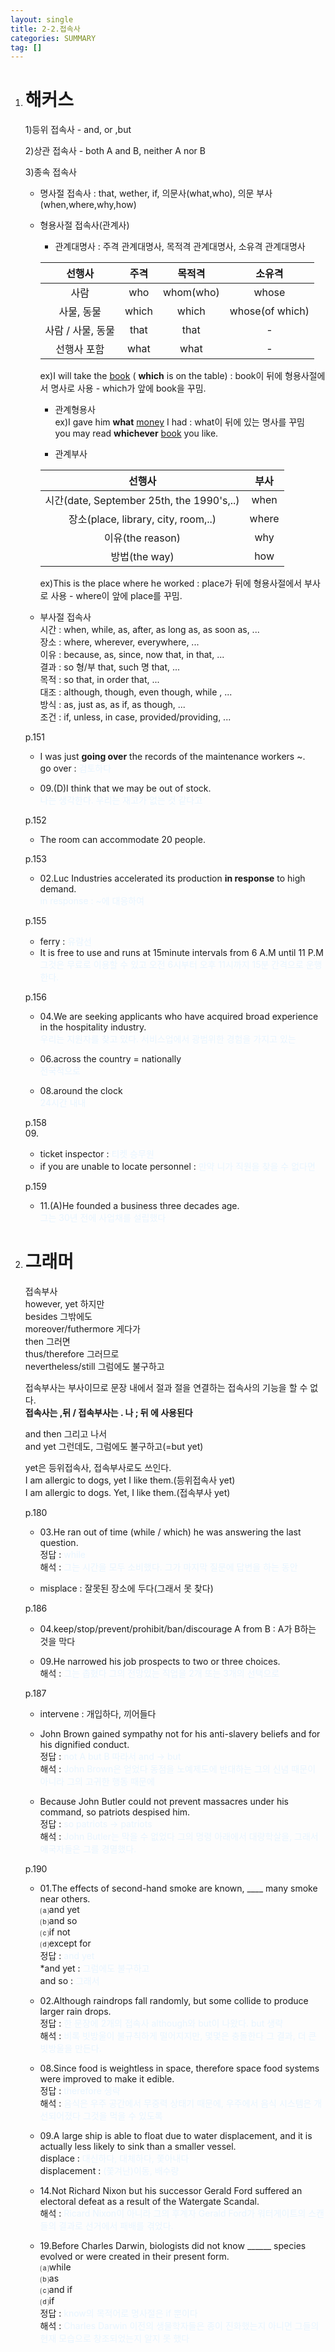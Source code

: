 ```yaml
---
layout: single
title: 2-2.접속사
categories: SUMMARY
tag: []
---
```


1. # 해커스   
   1)등위 접속사 - and, or ,but   

   2)상관 접속사 - both A and B, neither A nor B   

   3)종속 접속사   
   - 명사절 접속사 : that, wether, if, 의문사(what,who), 의문 부사(when,where,why,how)    

   - 형용사절 접속사(관계사)   
      - 관계대명사 : 주격 관계대명사, 목적격 관계대명사, 소유격 관계대명사   

      |       선행사    |  주격 |   목적격 |      소유격    |
      |:--------------:|:------:|:-------:|:-------------:|
      |        사람     |  who  |whom(who)|      whose    |
      |    사물, 동물   | which |  which  |whose(of which)|
      |사람 / 사물, 동물|  that |   that  |        -      |
      |   선행사 포함   |  what |   what  |        -      |

      ex)I will take the <u>book</u> ( __which__ is on the table) : book이 뒤에 형용사절에서 명사로 사용 - which가 앞에 book을 꾸밈.      

      - 관계형용사   
      ex)I gave him __what__ <u>money</u> I had : what이 뒤에 있는 명사를 꾸밈   
      you may read __whichever__  <u>book</u> you like.

      - 관계부사   

      |                    선행사               |   부사  |
      |:---------------------------------------:|:------:|
      |시간(date, September 25th, the 1990's,..)|  when  |
      |   장소(place, library, city, room,..)  |  where |
      |               이유(the reason)          |   why  |
      |               방법(the way)             |   how  |
      
      ex)This is the place where he worked : place가 뒤에 형용사절에서 부사로 사용 - where이 앞에 place를 꾸밈.   

   - 부사절 접속사   
   시간 : when, while, as, after, as long as, as soon as, ...   
   장소 : where, wherever, everywhere, ...   
   이유 : because, as, since, now that, in that, ...   
   결과 : so 형/부 that, such 명 that, ...   
   목적 : so that, in order that, ...   
   대조 : although, though, even though, while , ...   
   방식 : as, just as, as if, as though, ...   
   조건 : if, unless, in case, provided/providing, ...   

   p.151   
   - I was just __going over__ the records of the maintenance workers ~.   
   go over : <span style="color:#E8F5FF">검토하다</span>   

   - 09.(D)I think that we may be out of stock.   
   <span style="color:#E8F5FF">나는 생각한다. 우리는 재고가 없는 것 같다고</span>

   p.152   
   - The room can accommodate 20 people.   

   p.153   
   - 02.Luc Industries accelerated its production __in response__ to high demand.   
   <span style="color:#E8F5FF">in response : ~에 대응하여</span>   

   p.155   
   - ferry : <span style="color:#E8F5FF">유람선</span>   
   - It is free to use and runs at 15minute intervals from 6 A.M until 11 P.M   
   <span style="color:#E8F5FF">그것은 무료로 이용할 수 있고 오전 6시부터 오후 11시까지 15분 간격으로 운행한다.</span>   

   p.156   
   - 04.We are seeking applicants who have acquired broad experience in the hospitality industry.   
   <span style="color:#E8F5FF">우리는 지원자를 찾고 있다. 서비스업에서 광범위한 경험을 가지고 있는</span>   

   - 06.across the country = nationally   
   <span style="color:#E8F5FF">전국적으로</span>   

   - 08.around the clock   
   <span style="color:#E8F5FF">24시간 내내</span>   

   p.158   
   09.   
   - ticket inspector : <span style="color:#E8F5FF">티켓 승무원</span>   
   - if you are unable to locate personnel : <span style="color:#E8F5FF">만약 니가 직원을 찾을 수 없다면</span>   

   p.159   
   - 11.(A)He founded a business three decades age.   
   <span style="color:#E8F5FF">그는 30년 전에 사업채를 설립했다</span>   

1. # 그래머
   
   접속부사   
   however, yet 하지만   
   besides 그밖에도   
   moreover/futhermore 게다가   
   then 그러면   
   thus/therefore 그러므로   
   nevertheless/still 그럼에도 불구하고   

   접속부사는 부사이므로 문장 내에서 절과 절을 연결하는 접속사의 기능을 할 수 없다.   
   __접속사는 ,뒤 / 접속부사는 . 나 ; 뒤 에 사용된다__   

   and then 그리고 나서   
   and yet 그런데도, 그럼에도 불구하고(=but yet)   
   
   yet은 등위접속사, 접속부사로도 쓰인다.   
   I am allergic to dogs, yet I like them.(등위접속사 yet)   
   I am allergic to dogs. Yet, I like them.(접속부사 yet)   

   p.180   
   - 03.He ran out of time (while / which) he was answering the last question.   
   정답 : <span style="color:#E8F5FF">while</span>   
   해석 : <span style="color:#E8F5FF">그는 시간을 모두 소비했다. 그가  마지막 질문에 답변을 하는 동안</span>   

   - misplace : 잘못된 장소에 두다(그래서 못 찾다)   

   p.186   
   - 04.keep/stop/prevent/prohibit/ban/discourage A from B : A가 B하는 것을 막다   

   - 09.He narrowed his job prospects to two or three choices.   
   해석 : <span style="color:#E8F5FF">그는 좁혔다 그의 전망있는 직업을 2개 또는 3개의 선택으로</span>   

   p.187   
   - intervene : 개입하다, 끼어들다   
   - John Brown gained sympathy not for his anti-slavery beliefs and for his dignified conduct.   
   정답 : <span style="color:#E8F5FF">not A but B 따라서 and -> but</span>   
   해석 : <span style="color:#E8F5FF">John Brown은 얻었다 동점을 노예제도에 반대하는 그의 신념 때문이 아니라 그의 고귀한 행동 때문에<span>   

   - Because John Butler could not prevent massacres under his command, so patriots despised him.   
   정답 : <span style="color:#E8F5FF">so patriots -> patriots</span>   
   해석 : <span style="color:#E8F5FF">John Butler는 막을 수 없었다 그의 명령 아래에서 대량학살을, 그래서 애국자들은 그를 경멸했다.</span>   

   p.190   
   - 01.The effects of second-hand smoke are known, ____ many smoke near others.   
   ⒜and yet   
   ⒝and so   
   ⒞if not   
   ⒟except for   
   정답 : <span style="color:#E8F5FF">and yet</span>   
   *and yet : <span style="color:#E8F5FF">그럼에도 불구하고</span>   
   and so : <span style="color:#E8F5FF">그래서</span>   

   - 02.Although raindrops fall randomly, but some collide to produce larger rain drops.   
   정답 : <span style="color:#E8F5FF">한 문장에 2개의 접속사 although와 but이 나왔다. but 생략</span>   
   해석 : <span style="color:#E8F5FF">비록 빗방울이 불규칙하게 떨어지지만, 몇몇은 충돌한다 그 결과, 더 큰 빗방울을 만든다.</span>   

   - 08.Since food is weightless in space, therefore space food systems were improved to make it edible.   
   정답 : <span style="color:#E8F5FF">therefore 생략</span>   
   해석 : <span style="color:#E8F5FF">음식은 우주 공간에서 무중력 상태기 때문에, 우주에서 음식 시스템은 개선되어졌다 그것을 먹을 수 있도록</span>   

   - 09.A large ship is able to float due to water displacement, and it is actually less likely to sink than a smaller vessel.   
   displace : <span style="color:#E8F5FF">대신하다, 대체하다, 쫓아내다</span>   
   displacement : <span style="color:#E8F5FF">(쫓겨난)이동, 배수량</span>   

   - 14.Not Richard Nixon but his successor Gerald Ford suffered an electoral defeat as a result of the Watergate Scandal.   
   해석 : <span style="color:#E8F5FF">Ricard Nixon이 아니라 그의 후계자 Gerald Ford가 워터게이트의 스캔들의 결과로 선거에서 패배를 겪었다.</span>   

   - 19.Before Charles Darwin, biologists did not know ______ species evolved or were created in their present form.   
   ⒜while   
   ⒝as   
   ⒞and if   
   ⒟if   
   정답 : <span style="color:#E8F5FF">know의 목적어로 명사절은 if 뿐이다</span>   
   해석 : <span style="color:#E8F5FF">Charles Darwin 이전의 생물학자들은 종이 진화했는지 아니면 그들의 현재 모습으로 창조되었는지 알지 못 했다</span>   


